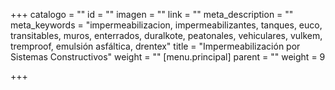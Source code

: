 +++
catalogo = ""
id = ""
imagen = ""
link = ""
meta_description = ""
meta_keywords = "impermeabilizacion, impermeabilizantes, tanques, euco, transitables, muros, enterrados, duralkote, peatonales, vehiculares, vulkem, tremproof, emulsión asfáltica, drentex"
title = "Impermeabilización por Sistemas Constructivos"
weight = ""
[menu.principal]
parent = ""
weight = 9

+++
